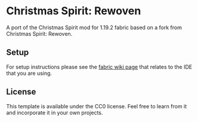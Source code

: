 # Christmas Spirit: Rewoven
A port of the Christmas Spirit mod for 1.19.2 fabric based on a fork from Christmas Spirit: Rewoven.

## Setup

For setup instructions please see the [fabric wiki page](https://fabricmc.net/wiki/tutorial:setup) that relates to the IDE that you are using.

## License

This template is available under the CC0 license. Feel free to learn from it and incorporate it in your own projects.
